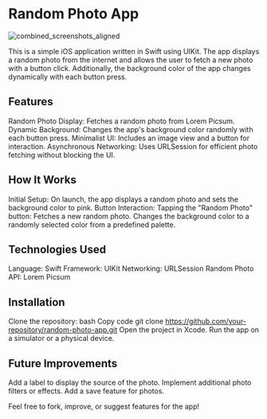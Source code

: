 # Random Photo App 
![combined_screenshots_aligned](https://github.com/user-attachments/assets/c8ba5ad2-ce21-4584-a11f-71ecee2f38ec)

This is a simple iOS application written in Swift using UIKit. The app displays a random photo from the internet and allows the user to fetch a new photo with a button click. Additionally, the background color of the app changes dynamically with each button press.

## Features
Random Photo Display: Fetches a random photo from Lorem Picsum.
Dynamic Background: Changes the app's background color randomly with each button press.
Minimalist UI: Includes an image view and a button for interaction.
Asynchronous Networking: Uses URLSession for efficient photo fetching without blocking the UI.

## How It Works
Initial Setup: On launch, the app displays a random photo and sets the background color to pink.
Button Interaction: Tapping the "Random Photo" button:
Fetches a new random photo.
Changes the background color to a randomly selected color from a predefined palette.

## Technologies Used
Language: Swift
Framework: UIKit
Networking: URLSession
Random Photo API: Lorem Picsum

## Installation
Clone the repository:
bash
Copy code
git clone https://github.com/your-repository/random-photo-app.git
Open the project in Xcode.
Run the app on a simulator or a physical device.

## Future Improvements
Add a label to display the source of the photo.
Implement additional photo filters or effects.
Add a save feature for photos.

Feel free to fork, improve, or suggest features for the app!
